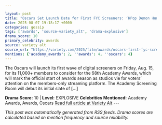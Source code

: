 ```yaml
---

layout: post
title: "Oscars Set Launch Date for First FYC Screeners: ‘KPop Demon Hunters,’ ‘Becoming Led Zeppelin’ and More (EXCLUSIVE)"
date: 2025-08-07 19:18:17 +0000
categories: gossip
tags: ['awards', 'source-variety_alt', 'drama-explosive']
drama_score: 10
primary_celebrity: awards
source: variety_alt
source_url: "https://variety.com/2025/film/awards/oscars-first-fyc-screeners-2026-kpop-demon-hunters-1236481108/"
mentions: {'academy_awards': 2, ''awards': 4, ''oscars': 4}
---
```


The Oscars will launch its first wave of digital screeners on Friday, Aug. 15, for its 11,000+ members to consider for the 98th Academy Awards, which will mark the official start of awards season as studios vie for voters’ attention on the members-only streaming platform. The Academy Screening Room will debut its initial slate of […]

**Drama Score:** 10 | **Level:** EXPLOSIVE **Celebrities Mentioned:** Academy Awards, Awards, Oscars [Read full article at Variety Alt](https://variety.com/2025/film/awards/oscars-first-fyc-screeners-2026-kpop-demon-hunters-1236481108/) --- 

*This post was automatically generated from RSS feeds. Drama scores are calculated based on mention frequency and source reliability.*